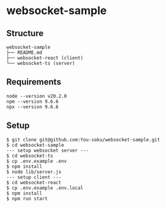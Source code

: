 # websocket-sample

## Structure
```
websocket-sample
├── README.md
├── websocket-react (client)
└── websocket-ts (server)
```

## Requirements
```
node --version v20.2.0
npm --version 9.6.6
npx --version 9.6.6
```

## Setup
```
$ git clone git@github.com:You-saku/websocket-sample.git
$ cd websocket-sample
--- setup websocket server --- 
$ cd websocket-ts
$ cp .env.example .env
$ npm install
$ node lib/server.js
--- setup client ---
$ cd websocket-react
$ cp .env.example .env.local
$ npm install
$ npm run start
```
